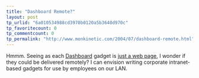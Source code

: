 ```yaml
---
title: "Dashboard Remote?"
layout: post
tp_urlid: "6a010534988cd3970b0120a5b3640d970c"
tp_favoritecount: 0
tp_commentcount: 0
tp_permalink: "http://www.monkinetic.com/2004/07/dashboard-remote.html"
---
```

Hmmm. Seeing as each <a href="http://www.apple.com/macosx/tiger/dashboard.html">Dashboard</a> gadget is <a href="http://weblogs.mozillazine.org/hyatt/archives/2004_06.html#005876">just a web page</a>, I wonder if they could be delivered remotely? I can envision writing corporate intranet-based gadgets for use by employees on our LAN.
